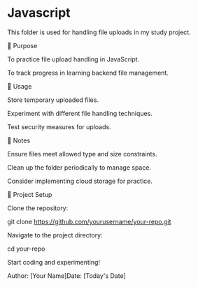 <h1>Javascript</h1>



This folder is used for handling file uploads in my study project.

📌 Purpose

To practice file upload handling in JavaScript.

To track progress in learning backend file management.

🚀 Usage

Store temporary uploaded files.

Experiment with different file handling techniques.

Test security measures for uploads.

📝 Notes

Ensure files meet allowed type and size constraints.

Clean up the folder periodically to manage space.

Consider implementing cloud storage for practice.

📂 Project Setup

Clone the repository:

git clone https://github.com/yourusername/your-repo.git

Navigate to the project directory:

cd your-repo

Start coding and experimenting!

Author: [Your Name]Date: [Today's Date]


